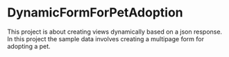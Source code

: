 # DynamicFormForPetAdoption
This project is about creating views dynamically based on a json response. In this project the sample data involves creating a multipage form for adopting a pet.  

